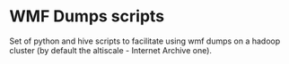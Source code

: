 # WMF Dumps scripts

Set of python and hive scripts to facilitate
using wmf dumps on a hadoop cluster
(by default the altiscale - Internet Archive one).

